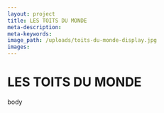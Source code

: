 ```yaml
---
layout: project
title: LES TOITS DU MONDE
meta-description:
meta-keywords:
image_path: /uploads/toits-du-monde-display.jpg
images:
---
```


# LES TOITS DU MONDE

body

&nbsp;

&nbsp;